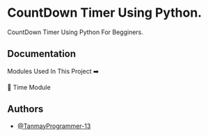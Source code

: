 
# CountDown Timer Using Python.

 CountDown Timer Using Python For Begginers.
 


## Documentation

Modules Used In This Project ➡️

🔸 Time Module


## Authors

- [@TanmayProgrammer-13](https://github.com/TanmayProgrammer-13)


